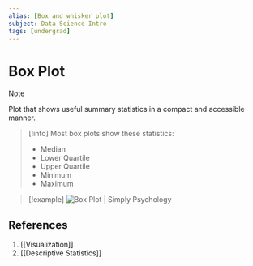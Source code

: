 ```yaml
---
alias: [Box and whisker plot]
subject: Data Science Intro
tags: [undergrad]
---
```

# Box Plot


> [!note]
> Plot that shows useful summary statistics in a compact and accessible manner. 

> [!info]
> Most box plots show these statistics:
> - Median
> - Lower Quartile
> - Upper Quartile
> - Minimum
> - Maximum

> [!example] 
> ![Box Plot | Simply Psychology](https://www.simplypsychology.org/boxplot.jpg?ezimgfmt=rs:382x196/rscb30/ng:webp/ngcb30)

## References
1. [[Visualization]]
2. [[Descriptive Statistics]]